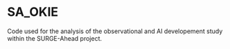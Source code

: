 # SA_OKIE
Code used for the analysis of the observational and AI developement study within the SURGE-Ahead project.
